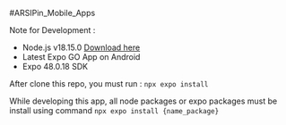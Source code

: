 #ARSIPin_Mobile_Apps

Note for Development :
- Node.js v18.15.0 [Download here](https://nodejs.org/dist/v18.15.0/node-v18.15.0-x64.msi)
- Latest Expo GO App on Android
- Expo 48.0.18 SDK 

After clone this repo, you must run :
```npx expo install```

While developing this app, all node packages or expo packages must be install using command
```npx expo install {name_package}```
